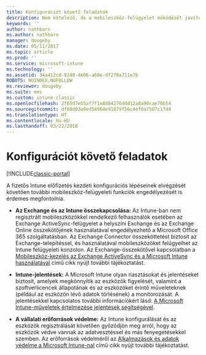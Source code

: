 ```yaml
---
title: Konfigurációt követő feladatok
description: Nem kötelező, de a mobileszköz-felügyelet működését javító konfigurációs feladatok elvégzése
keywords: ''
author: nathbarn
ms.author: nathbarn
manager: dougeby
ms.date: 05/11/2017
ms.topic: article
ms.prod: ''
ms.service: microsoft-intune
ms.technology: ''
ms.assetid: 34a412cd-8240-4e06-a60e-df270a711e7b
ROBOTS: NOINDEX,NOFOLLOW
ms.reviewer: dougeby
ms.suite: ems
ms.custom: intune-classic
ms.openlocfilehash: 2f65d7e55af7f1e8d84276ddd12a0a90cae70b54
ms.sourcegitcommit: df60d03a0ed54964e91879f56c4ef0a7507c17d4
ms.translationtype: HT
ms.contentlocale: hu-HU
ms.lasthandoff: 03/22/2018
---
```

# <a name="post-configuration-tasks"></a>Konfigurációt követő feladatok

[!INCLUDE[classic-portal](../includes/classic-portal.md)]

A fizetős Intune előfizetés kezdeti konfigurációs lépéseinek elvégzését követően további mobileszköz-felügyeleti funkciók engedélyezését is érdemes megfontolnia.

-   **Az Exchange és az Intune összekapcsolása:** Az Intune-ban nem regisztrált mobileszközökkel rendelkező felhasználók esetében az Exchange ActiveSync-felügyelet a helyszíni Exchange és az Exchange Online összekötőjének használatával engedélyezhető a Microsoft Office 365 szolgáltatásban. Az Exchange Connector összeköttetést biztosít az Exchange-telepítéssel, és használatával mobileszközöket felügyelhet az Intune felügyeleti konzolon. Az Exchange-összekötővel kapcsolatban a [Mobileszköz-kezelés az Exchange ActiveSync és a Microsoft Intune használatával](/intune-classic/deploy-use/mobile-device-management-with-exchange-activesync-and-microsoft-intune) című cikk nyújt további tájékoztatást.

-   **Intune-jelentések:** A Microsoft Intune olyan riasztásokat és jelentéseket biztosít, amelyek megkönnyítik az eszközök figyelését, valamint a szoftverlicencek állapotának és az eszközöket érintő műveleteknek (például az eszközön lévő adatok törlésének) a monitorozását.  A jelentésekkel kapcsolatos további információkért lásd: [A Microsoft Intune-műveletek értelmezése jelentések segítségével](/intune-classic/deploy-use/understand-microsoft-intune-operations-by-using-reports).

-   **A vállalati erőforrások védelme:** Az Intune konfigurálását és az eszközök regisztrálását követően győződjön meg arról, hogy az eszközök védve vannak az adatvesztéssel és más fenyegetésekkel szemben. Az erőforrások védelméről az [Alkalmazások és adatok védelme a Microsoft Intune-nal](/intune-classic/deploy-use/protect-apps-and-data-with-microsoft-intune) című cikk nyújt további tájékoztatást.
